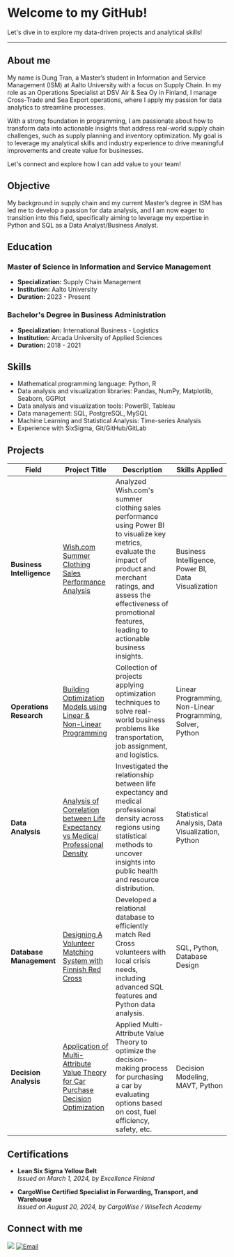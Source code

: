 # Welcome to my GitHub!

Let's dive in to explore my data-driven projects and analytical skills!

-------------------------------------------------------------------------------------------------------------------------------------------------------------------------

## About me

My name is Dung Tran, a Master’s student in Information and Service Management (ISM) at Aalto University with a focus on Supply Chain. In my role as an Operations Specialist at DSV Air & Sea Oy in Finland, I manage Cross-Trade and Sea Export operations, where I apply my passion for data analytics to streamline processes.

With a strong foundation in programming, I am passionate about how to transform data into actionable insights that address real-world supply chain challenges, such as supply planning and inventory optimization. My goal is to leverage my analytical skills and industry experience to drive meaningful improvements and create value for businesses.

Let's connect and explore how I can add value to your team!

## Objective

My background in supply chain and my current Master’s degree in ISM has led me to develop a passion for data analysis, and I am now eager to transition into this field, specifically aiming to leverage my expertise in Python and SQL as a Data Analyst/Business Analyst.

## Education

### Master of Science in Information and Service Management
- **Specialization:** Supply Chain Management  
- **Institution:** Aalto University  
- **Duration:** 2023 - Present

### Bachelor's Degree in Business Administration
- **Specialization:** International Business - Logistics  
- **Institution:** Arcada University of Applied Sciences  
- **Duration:** 2018 - 2021


## Skills
- Mathematical programming language: Python, R
- Data analysis and visualization libraries: Pandas, NumPy, Matplotlib, Seaborn, GGPlot
- Data analysis and visualization tools: PowerBI, Tableau
- Data management: SQL, PostgreSQL, MySQL
- Machine Learning and Statistical Analysis: Time-series Analysis 
- Experience with SixSigma, Git/GitHub/GitLab

## Projects

| Field                        | Project Title                                                                                                           | Description                                                                                                                                                                                                                                    | Skills Applied                              |
|------------------------------|-------------------------------------------------------------------------------------------------------------------------|------------------------------------------------------------------------------------------------------------------------------------------------------------------------------------------------------------------------------------------------|---------------------------------------------|
| **Business Intelligence**    | [Wish.com Summer Clothing Sales Performance Analysis](https://github.com/DungTran-FI/Wish.com-Summer-Clothing-Sales-Performance-Analysis)               | Analyzed Wish.com's summer clothing sales performance using Power BI to visualize key metrics, evaluate the impact of product and merchant ratings, and assess the effectiveness of promotional features, leading to actionable business insights. | Business Intelligence, Power BI, Data Visualization |
| **Operations Research**      | [Building Optimization Models using Linear & Non-Linear Programming](https://github.com/DungTran-FI/Building-Optimization-Models-using-Linear-Non-Linear-Programming-in-Operations-Management)            | Collection of projects applying optimization techniques to solve real-world business problems like transportation, job assignment, and logistics.                                                                                               | Linear Programming, Non-Linear Programming, Solver, Python     |
| **Data Analysis**            | [Analysis of Correlation between Life Expectancy vs Medical Professional Density](https://github.com/DungTran-FI/Analysis-of-Correlation-between-Life-Expectancy-vs-Medical-Professional-Density)        | Investigated the relationship between life expectancy and medical professional density across regions using statistical methods to uncover insights into public health and resource distribution.                                                | Statistical Analysis, Data Visualization, Python |
| **Database Management**      | [Designing A Volunteer Matching System with Finnish Red Cross](https://github.com/DungTran-FI/Designing-A-Volunteer-Matching-System-with-Finnish-Red-Cross)                                          | Developed a relational database to efficiently match Red Cross volunteers with local crisis needs, including advanced SQL features and Python data analysis.                                                                                     | SQL, Python, Database Design                   |
| **Decision Analysis**        | [Application of Multi-Attribute Value Theory for Car Purchase Decision Optimization](https://github.com/DungTran-FI/Application-of-Multi-Attribute-Value-Theory-for-Car-Purchase-Decision-Optimization) | Applied Multi-Attribute Value Theory to optimize the decision-making process for purchasing a car by evaluating options based on cost, fuel efficiency, safety, etc.                                                                             | Decision Modeling, MAVT, Python                |


## Certifications

- **Lean Six Sigma Yellow Belt**  
  *Issued on March 1, 2024, by Excellence Finland*  


- **CargoWise Certified Specialist in Forwarding, Transport, and Warehouse**  
  *Issued on August 20, 2024, by CargoWise / WiseTech Academy*  


## Connect with me
<a href="https://www.linkedin.com/in/dung-tran-b4767a16b/"><img src="https://img.shields.io/badge/-LinkedIn-0072b1?&style=for-the-badge&logo=linkedin&logoColor=white" /></a>
[![Email](https://img.shields.io/badge/Email-thuydungtran2000%40gmail.com-D14836?style=for-the-badge&logo=gmail&logoColor=white)](mailto:thuydungtran2000@gmail.com)


